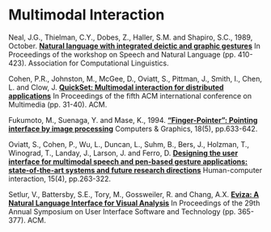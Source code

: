 # Multimodal Interaction
Neal, J.G., Thielman, C.Y., Dobes, Z., Haller, S.M. and Shapiro, S.C., 1989, October. 
[**Natural language with integrated deictic and graphic gestures**](neal_natural_language_deictic_graphic.md)
In Proceedings of the workshop on Speech and Natural Language (pp. 410-423). Association for Computational Linguistics.

Cohen, P.R., Johnston, M., McGee, D., Oviatt, S., Pittman, J., Smith, I., Chen, L. and Clow, J.
[**QuickSet: Multimodal interaction for distributed applications**](cohen_quickset.md)
In Proceedings of the fifth ACM international conference on Multimedia (pp. 31-40). ACM.

Fukumoto, M., Suenaga, Y. and Mase, K., 1994. 
[**“Finger-Pointer”: Pointing interface by image processing**](fukumoto_finger_pointer.md)
Computers & Graphics, 18(5), pp.633-642.

Oviatt, S., Cohen, P., Wu, L., Duncan, L., Suhm, B., Bers, J., Holzman, T., Winograd, T., Landay, J., Larson, J. and Ferro, D.
[**Designing the user interface for multimodal speech and pen-based gesture applications: state-of-the-art systems and future research directions**](oviatt_designing_mmodal_speech_pen_gesture_app.md)
Human-computer interaction, 15(4), pp.263-322.

Setlur, V., Battersby, S.E., Tory, M., Gossweiler, R. and Chang, A.X.
[**Eviza: A Natural Language Interface for Visual Analysis**](seltur_eviza.md)
In Proceedings of the 29th Annual Symposium on User Interface Software and Technology (pp. 365-377). ACM.

